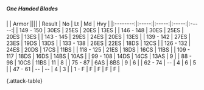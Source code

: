 ##### One Handed Blades

|      |   Armor   ||||
|   Result   |   No   |   Lt   |   Md   |   Hvy   |
|:--------:|:-----:|:-----:|:-----:|:-----:|
| 149 - 150 | 30ES | 25ES | 20ES | 13ES |
| 146 - 148 | 30ES | 25ES | 20ES | 13ES |
| 143 - 145 | 29ES | 24ES | 20ES | 13ES |
| 139 - 142 | 27ES | 23ES | 19DS | 13DS |
| 133 - 138 | 26ES | 22ES | 18DS | 12CS |
| 126 - 132 | 24ES | 20DS | 17CS | 11BS |
| 118 - 125 | 21ES | 18DS | 16CS | 11BS |
| 109 - 117 | 18DS | 16DS | 14BS | 10AS |
| 99 - 108 | 14DS | 14CS | 13AS | 9 |
| 88 - 98 | 10CS | 11BS | 11 | 8 |
| 75 - 87 | 6AS | 8BS | 9 | 6 |
| 62 - 74 | --  | 4 | 6 | 5 |
| 47 - 61 | --  | --  | 4 | 3 |
| 1 - F | F | F | F | F |

{.attack-table}
